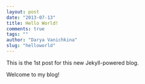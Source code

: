 ```yaml
---
layout: post
date: "2013-07-13"
title: Hello World!
comments: true
tags: ""
author: "Darya Vanichkina"
slug: "helloworld"
---
```

This is the 1st post for this new Jekyll-powered blog.

Welcome to my blog!
